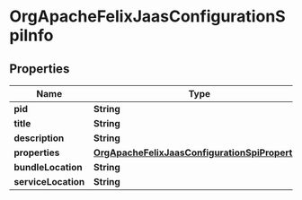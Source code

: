 
# OrgApacheFelixJaasConfigurationSpiInfo

## Properties
Name | Type | Description | Notes
------------ | ------------- | ------------- | -------------
**pid** | **String** |  |  [optional]
**title** | **String** |  |  [optional]
**description** | **String** |  |  [optional]
**properties** | [**OrgApacheFelixJaasConfigurationSpiProperties**](OrgApacheFelixJaasConfigurationSpiProperties.md) |  |  [optional]
**bundleLocation** | **String** |  |  [optional]
**serviceLocation** | **String** |  |  [optional]



